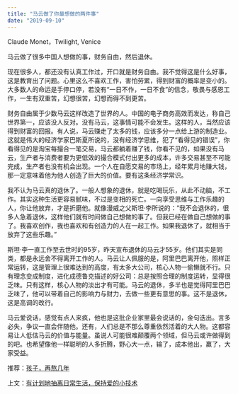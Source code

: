 ```yaml
---
title: "马云做了你最想做的两件事"
date: "2019-09-10"
---
```


Claude Monet，Twilight, Venice

  

马云做了很多中国人想做的事，财务自由，然后退休。

  

现在很多人，都还没有认真工作过，开口就是财务自由。我不觉得这是什么好事，这是教育出了问题。心里这么不喜欢工作，害怕劳累，得到财富的概率是变小的。大多数人的命运是手停口停，若没有“一日不作，一日不食”的信念，敬畏与感恩工作，一生有双重苦，幻想很苦，幻想而得不到更苦。

  

财务自由属于少数马云这样改造了世界的人。中国的电子商务高效而发达，称自己世界第一，应该没人反对。没有马云，这事情可能不会发生。这样的人，当然应该得到财富的回报。有人说，马云赚走了太多的钱，应该多分一点给上游的制造业。这就是伟大的经济学家巴斯夏所说的，没有经济学思维，犯了“看得见的错误”，你看得见的是淘宝每撮合一笔交易，马云都躺着赚了钱，你看不见的，如果没有马云，生产者与消费者要为更低效的撮合模式付出更多的成本，许多交易甚至不可能完成，生产者也没有机会出现。一个人在自愿交易的市场上，经年累月地赚大钱，那一定意味着他为他人创造了巨大的价值。要有这条经济学常识。

  

我不认为马云真的退休了。一般人想象的退休，就是吃喝玩乐，从此不动脑，不工作。其实这种生活更容易腻味，不过是变相的死亡。一向享受思维与工作乐趣的人，你让他放弃，才是折磨他。就像漫威之父斯坦·李所说的：“我不会退休的，很多人急着退休，这样他们就有时间做自己想做的事了。但我已经在做自己想做的事了。我喜欢创作，我也喜欢和有创造力的人在一起工作。如果我退休了，就相当于放弃了这些乐趣。”

  

斯坦·李一直工作至去世时的95岁，昨天宣布退休的马云才55岁。他们其实是同类，都是永远舍不得离开工作的人。马云让人佩服的是，阿里巴巴离开他，照样正常运转，这是管理上很难达到的高度，有太多大公司，核心人物一偷懒就不行。只有理念变成制度，进化成德鲁克描述的好公司：总是按照合理的制度运转，显得很乏味。只有这样，核心人物的淡出才有可能。马云的退休，多半也是觉得阿里巴巴乏味了，他可以带着自己的影响力与财力，去做一些更有意思的事。这不是退休，这是高调的改行。

  

马云爱说话，感觉有点人来疯，他也是这批企业家里最会说话的，金句迭出。言多必失，争议一直会伴随他。还有，人们总是不那么尊重依然活着的大人物。这都容易让人低估马云的价值与能量。虽说人可能很难颠覆两个领域，但马云或许做得到的吧。也希望像他一样聪明的人多折腾，野心大一点，输了，成本他出，赢了，大家受益。

  

推荐：[孩子，再熬几年](http://mp.weixin.qq.com/s?__biz=MjM5NDU0Mjk2MQ==&mid=2651622210&idx=1&sn=74979c33f65b0aa26978e53e6e86a3a0&chksm=bd7e0f5c8a09864aa66a98b5a8f13939af528f7174c0d0baf1b8218dfc254aa1c004f8880ee4&scene=21#wechat_redirect)  

上文：[有计划地抽离日常生活，保持爱的小技术](http://mp.weixin.qq.com/s?__biz=MjM5NDU0Mjk2MQ==&mid=2651634928&idx=1&sn=a3fa335dd969a9824927e0be18df65eb&chksm=bd7e38ee8a09b1f873991371234472b252bd3cb6d50a6834c0429b8529a63759139205bab57b&scene=21#wechat_redirect)
